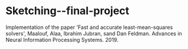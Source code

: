 # Sketching--final-project
Implementation of the paper 'Fast and accurate least-mean-squares solvers', Maalouf, Alaa, Ibrahim Jubran, sand Dan Feldman. Advances in Neural Information Processing Systems. 2019.
